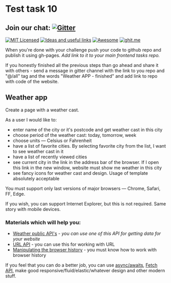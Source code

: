# Test task 10

## Join our chat: [![Gitter](https://badges.gitter.im/Kottans/frontend.svg)](https://gitter.im/Kottans/frontend?utm_source=badge&utm_medium=badge&utm_campaign=pr-badge)

[![MIT Licensed](https://img.shields.io/badge/license-MIT-blue.svg)](https://github.com/Kottans/web/blob/master/LICENSE.md)
[![Ideas and useful links](https://img.shields.io/badge/google--doc-ideas-ff69b4.svg)](https://docs.google.com/spreadsheets/d/1bZJhYjK3VHOS2HmQb2Fs4aHfEBt8mp1F09j9nEEDaqE/edit#gid=818017811)
[![Awesome](https://cdn.rawgit.com/sindresorhus/awesome/d7305f38d29fed78fa85652e3a63e154dd8e8829/media/badge.svg)](https://github.com/sindresorhus/awesome#front-end-development)
[![ghit.me](https://ghit.me/badge.svg?repo=Kottans/frontend)](https://ghit.me/repo/Kottans/frontend)

When you're done with your challenge push your code to github repo and publish
it using gh-pages. _Add link to it to your main frontend tasks repo._

If you honestly finished all the previous steps than go ahead and share it with
others - send a message in gitter channel with the link to you repo and "@/all"
tag and the words "Weather APP - finished" and add link to repo with code of the
website.

## Weather app

Create a page with a weather cast.

As a user I would like to:

* enter name of the city or it's postcode and get weather cast in this city
* choose period of the weather cast: today, tomorrow, week
* choose units — Celsius or Fahrenheit
* have a list of favorite cities. By selecting favorite city from the list, I
  want to see weather cast in it
* have a list of recently viewed cities
* see current city in the link in the address bar of the browser. If I open this
  link in the new window, website must show me weather in this city
* see fancy icons for weather cast and design. Usage of template absolutely
  acceptable

You must support only last versions of major browsers — Chrome, Safari, FF,
Edge.

If you wish, you can support Internet Explorer, but this is not required. Same
story with mobile devices.

### Materials which will help you:

* [Weather public API's](https://github.com/toddmotto/public-apis#weather) - _you can use one of this API for
  getting data for your website_
* [URL API](https://developer.mozilla.org/en-US/docs/Web/API/URL) - you can use
  this for working with URL
* [Manipulating the browser history](https://developer.mozilla.org/en-US/docs/Web/API/History_API) -
  you must know how to work with browser history

If you feel that you can do a better job, you can use
[async/awaits](https://medium.freecodecamp.org/javascript-from-callbacks-to-async-await-1cc090ddad99),
[Fetch API](https://developer.mozilla.org/en-US/docs/Web/API/Fetch_API), make
good responsive/fluid/elastic/whatever design and other modern stuff.

<!-- [Test 9](test09.md) -->
